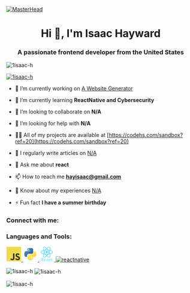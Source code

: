 
[![MasterHead](https://i.pinimg.com/originals/21/5c/7f/215c7fdca6033092baa04b35c17466bd.gif)](https://rishavchanda.io)
<h1 align="center">Hi 👋, I'm Isaac Hayward</h1>
<h3 align="center">A passionate frontend developer from the United States</h3>

<p align="left"> <img src="https://komarev.com/ghpvc/?username=1isaac-h&label=Profile%20views&color=28fbaa&style=flat" alt="1isaac-h" /> </p>

<p align="left"> <a href="https://github.com/ryo-ma/github-profile-trophy"><img src="https://github-profile-trophy.vercel.app/?username=1isaac-h" alt="1isaac-h" /></a> </p>

- 🔭 I’m currently working on [A Website Generator](https://codehs.com/student/2601573/section/322125/assignment/31310009/)

- 🌱 I’m currently learning **ReactNative and Cybersecurity**

- 👯 I’m looking to collaborate on **N/A**

- 🤝 I’m looking for help with **N/A**

- 👨‍💻 All of my projects are available at [https://codehs.com/sandbox?ref=20](https://codehs.com/sandbox?ref=20)

- 📝 I regularly write articles on [N/A](N/A)

- 💬 Ask me about **react**

- 📫 How to reach me **hayisaac@gmail.com**

- 📄 Know about my experiences [N/A](N/A)

- ⚡ Fun fact **I have a summer birthday**

<h3 align="left">Connect with me:</h3>
<p align="left">
</p>

<h3 align="left">Languages and Tools:</h3>
<p align="left"> <a href="https://developer.mozilla.org/en-US/docs/Web/JavaScript" target="_blank" rel="noreferrer"> <img src="https://raw.githubusercontent.com/devicons/devicon/master/icons/javascript/javascript-original.svg" alt="javascript" width="40" height="40"/> </a> <a href="https://www.python.org" target="_blank" rel="noreferrer"> <img src="https://raw.githubusercontent.com/devicons/devicon/master/icons/python/python-original.svg" alt="python" width="40" height="40"/> </a> <a href="https://reactjs.org/" target="_blank" rel="noreferrer"> <img src="https://raw.githubusercontent.com/devicons/devicon/master/icons/react/react-original-wordmark.svg" alt="react" width="40" height="40"/> </a> <a href="https://reactnative.dev/" target="_blank" rel="noreferrer"> <img src="https://reactnative.dev/img/header_logo.svg" alt="reactnative" width="40" height="40"/> </a> </p>

<p><img align="left" src="https://github-readme-stats.vercel.app/api/top-langs?username=1isaac-h&show_icons=true&locale=en&layout=compact" alt="1isaac-h" /></p>

<p>&nbsp;<img align="center" src="https://github-readme-stats.vercel.app/api?username=1isaac-h&show_icons=true&locale=en" alt="1isaac-h" /></p>

<p><img align="center" src="https://github-readme-streak-stats.herokuapp.com/?user=1isaac-h&" alt="1isaac-h" /></p>
